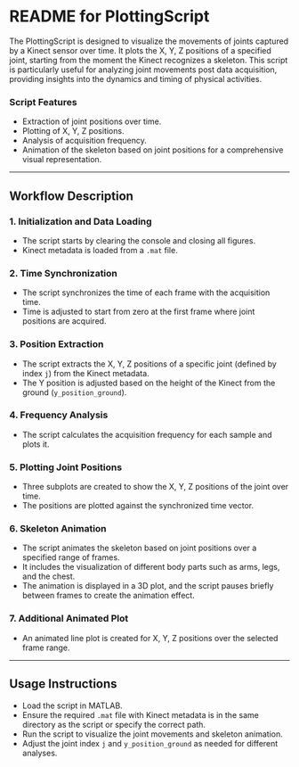 # README for PlottingScript
The PlottingScript is designed to visualize the movements of joints captured by a Kinect sensor over time. It plots the X, Y, Z positions of a specified joint, starting from the moment the Kinect recognizes a skeleton. This script is particularly useful for analyzing joint movements post data acquisition, providing insights into the dynamics and timing of physical activities.
### Script Features
- Extraction of joint positions over time.
- Plotting of X, Y, Z positions.
- Analysis of acquisition frequency.
- Animation of the skeleton based on joint positions for a comprehensive visual representation.

---

## Workflow Description

### 1. Initialization and Data Loading
- The script starts by clearing the console and closing all figures.
- Kinect metadata is loaded from a `.mat` file.

### 2. Time Synchronization
- The script synchronizes the time of each frame with the acquisition time.
- Time is adjusted to start from zero at the first frame where joint positions are acquired.

### 3. Position Extraction
- The script extracts the X, Y, Z positions of a specific joint (defined by index `j`) from the Kinect metadata.
- The Y position is adjusted based on the height of the Kinect from the ground (`y_position_ground`).

### 4. Frequency Analysis
- The script calculates the acquisition frequency for each sample and plots it.

### 5. Plotting Joint Positions
- Three subplots are created to show the X, Y, Z positions of the joint over time.
- The positions are plotted against the synchronized time vector.

### 6. Skeleton Animation
- The script animates the skeleton based on joint positions over a specified range of frames.
- It includes the visualization of different body parts such as arms, legs, and the chest.
- The animation is displayed in a 3D plot, and the script pauses briefly between frames to create the animation effect.

### 7. Additional Animated Plot
- An animated line plot is created for X, Y, Z positions over the selected frame range.

---

## Usage Instructions
- Load the script in MATLAB.
- Ensure the required `.mat` file with Kinect metadata is in the same directory as the script or specify the correct path.
- Run the script to visualize the joint movements and skeleton animation.
- Adjust the joint index `j` and `y_position_ground` as needed for different analyses.
